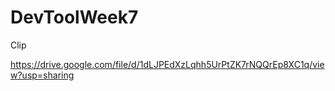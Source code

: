# DevToolWeek7

Clip

https://drive.google.com/file/d/1dLJPEdXzLqhh5UrPtZK7rNQQrEp8XC1q/view?usp=sharing
